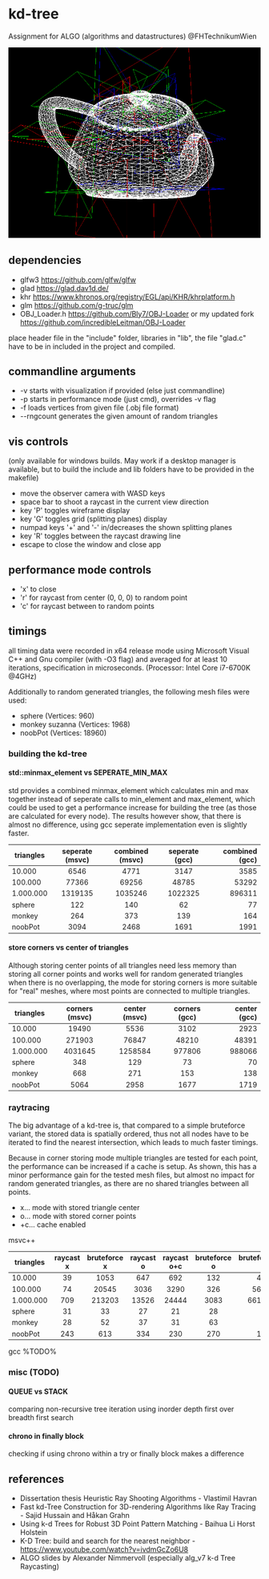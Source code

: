 # kd-tree
Assignment for ALGO (algorithms and datastructures) @FHTechnikumWien

![Screenshot](teapot.png?raw=true "noobpot")

## dependencies

- glfw3 https://github.com/glfw/glfw
- glad https://glad.dav1d.de/
- khr https://www.khronos.org/registry/EGL/api/KHR/khrplatform.h
- glm https://github.com/g-truc/glm
- OBJ_Loader.h https://github.com/Bly7/OBJ-Loader or my updated fork https://github.com/incredibleLeitman/OBJ-Loader

place header file in the "include" folder, libraries in "lib", the file "glad.c" have to be in included in the project and compiled.

## commandline arguments

- -v                    starts with visualization if provided (else just commandline)
- -p                    starts in performance mode (just cmd), overrides -v flag
- -f <file>             loads vertices from given file (.obj file format)
- --rngcount <count>    generates the given amount of random triangles

## vis controls

(only available for windows builds. May work if a desktop manager is available, but to build the include and lib folders have to be provided in the makefile)

- move the observer camera with WASD keys
- space bar to shoot a raycast in the current view direction
- key 'P' toggles wireframe display
- key 'G' toggles grid (splitting planes) display
- numpad keys '+' and '-' in/decreases the shown splitting planes
- key 'R' toggles between the raycast drawing line
- escape to close the window and close app

## performance mode controls

- 'x' to close
- 'r' for raycast from center (0, 0, 0) to random point
- 'c' for raycast between to random points

## timings

all timing data were recorded in x64 release mode using Microsoft Visual C++ and Gnu compiler (with -O3 flag) and averaged for at least 10 iterations, specification in microseconds. (Processor: Intel Core i7-6700K @4GHz)

Additionally to random generated triangles, the following mesh files were used:
- sphere (Vertices: 960)
- monkey suzanna (Vertices: 1968)
- noobPot (Vertices: 18960)

### building the kd-tree

#### std::minmax_element vs SEPERATE_MIN_MAX

std provides a combined minmax_element which calculates min and max together instead of seperate calls to min_element and max_element, which could be used to get a performance increase for building the tree (as those are calculated for every node). The results however show, that there is almost no difference, using gcc seperate implementation even is slightly faster.


| triangles        | seperate (msvc)       | combined (msvc)          | seperate (gcc)       | combined (gcc)          |
| ------------- |:-------------:|:-----:|:-------------:| -----:|
|    10.000      |    6546 |    4771 | 3147 | 3585 |
|   100.000      |   77366 |   69256 | 48785 | 53292 |
| 1.000.000      | 1319135 | 1035246 | 1022325 | 896311 |
| sphere         |     122 |     140 | 62 | 77 |
| monkey         |     264 |     373 | 139 | 164 |
| noobPot        |    3094 |    2468 | 1691 | 1991 |

#### store corners vs center of triangles

Although storing center points of all triangles need less memory than storing all corner points and works well for random generated triangles when there is no overlapping, the mode for storing corners is more suitable for "real" meshes, where most points are connected to multiple triangles.

| triangles        | corners (msvc)       | center (msvc)          | corners (gcc)       | center (gcc)          |
| ------------- |:-------------:|:-----:|:-------------:| -----:|
|    10.000      | 19490 | 5536 | 3102 | 2923 |
|   100.000      | 271903 | 76847 | 48210 | 48391 |
| 1.000.000      | 4031645 | 1258584 | 977806 | 988066 |
| sphere         | 348 | 129 | 73 | 70 |
| monkey         | 668 | 271 | 153 | 138 |
| noobPot        | 5064 | 2958 | 1677 | 1719 |

### raytracing

The big advantage of a kd-tree is, that compared to a simple bruteforce variant, the stored data is spatially ordered, thus not all nodes have to be iterated to find the nearest intersection, which leads to much faster timings.

Because in corner storing mode multiple triangles are tested for each point, the performance can be increased if a cache is setup.
As shown, this has a minor performance gain for the tested mesh files, but almost no impact for random generated triangles, as there are no shared triangles between all points.

- x...  mode with stored triangle center
- o...  mode with stored corner points
- +c... cache enabled


msvc++

| triangles        | raycast x       | bruteforce x          | raycast o       | raycast o+c       | bruteforce o          | bruteforce o+c           |
| ------------- |:-------------:|:-----:|:-----:|:-----:|:-------------:| -----:|
|    10.000      | 39 | 1053 | 647 | 692 | 132 | 4184 |
|   100.000      | 74 | 20545 | 3036| 3290 | 326 | 56003 |
| 1.000.000      | 709 | 213203| 13526| 24444 | 3083 | 661706 |
| sphere         | 31 | 33 | 27 | 21 | 28 | 72 |
| monkey         | 28 | 52 | 37 | 31 | 63 | 153 |
| noobPot        | 243 | 613 | 334 | 230 | 270 | 1064|

gcc
%TODO%


### misc (TODO)

#### QUEUE vs STACK

comparing non-recursive tree iteration using inorder depth first over breadth first search

#### chrono in finally block

checking if using chrono within a try or finally block makes a difference


## references

- Dissertation thesis Heuristic Ray Shooting Algorithms - Vlastimil Havran
- Fast kd-Tree Construction for 3D-rendering Algorithms like Ray Tracing - Sajid Hussain and Håkan Grahn 
- Using k-d Trees for Robust 3D Point Pattern Matching - Baihua Li Horst Holstein
- K-D Tree: build and search for the nearest neighbor - https://www.youtube.com/watch?v=ivdmGcZo6U8
- ALGO slides by Alexander Nimmervoll (especially alg_v7 k-d Tree Raycasting)
